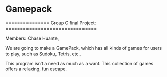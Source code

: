 # Gamepack
===============   Group C final Project:   ===============================

Members:
Chase Huante, 

We are going to make a GamePack, which has all kinds of games for users to play, such as Sudoku, Tetris, etc.. 

This program isn’t a need as much as a want.  This collection of games offers a relaxing, fun escape.

